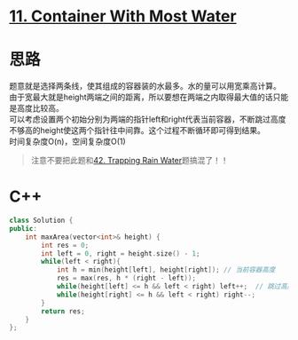 # [11. Container With Most Water](https://leetcode.com/problems/container-with-most-water/)
# 思路
题意就是选择两条线，使其组成的容器装的水最多。水的量可以用宽乘高计算。   
由于宽最大就是height两端之间的距离，所以要想在两端之内取得最大值的话只能是高度比较高。   
可以考虑设置两个初始分别为两端的指针left和right代表当前容器，不断跳过高度不够高的height使这两个指针往中间靠。这个过程不断循环即可得到结果。   
时间复杂度O(n)，空间复杂度O(1)

> 注意不要把此题和[42. Trapping Rain Water](https://leetcode.com/problems/trapping-rain-water/)题搞混了！！

# C++
``` C++
class Solution {
public:
    int maxArea(vector<int>& height) {
        int res = 0;
        int left = 0, right = height.size() - 1;
        while(left < right){
            int h = min(height[left], height[right]); // 当前容器高度
            res = max(res, h * (right - left));
            while(height[left] <= h && left < right) left++;  // 跳过高度不够高的
            while(height[right] <= h && left < right) right--;
        }
        return res;
    }
};
```
